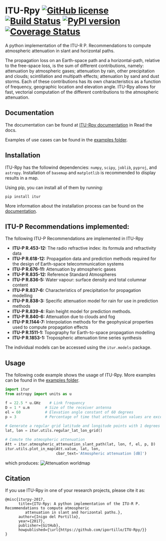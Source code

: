# ITU-Rpy [![GitHub license](https://img.shields.io/badge/license-MIT-lightgrey.svg)](https://raw.githubusercontent.com/Carthage/Carthage/master/LICENSE.md) [![Build Status](https://travis-ci.org/iportillo/ITU-Rpy.svg?branch=master)](https://travis-ci.org/iportillo/ITU-Rpy) [![PyPI version](https://badge.fury.io/py/itur.svg)](https://badge.fury.io/py/itur) [![Coverage Status](https://coveralls.io/repos/github/iportillo/ITU-Rpy/badge.svg?branch=master)](https://coveralls.io/github/iportillo/ITU-Rpy?branch=master)

A python implementation of the ITU-R P. Recommendations to compute atmospheric attenuation in slant and horizontal paths.

The propagation loss on an Earth-space path and a horizontal-path, relative to the free-space loss, is the sum of different contributions, namely:  attenuation by atmospheric gases; attenuation by rain, other precipitation and clouds; scintillation and multipath effects; attenuation by sand and dust storms. Each of these contributions has its own characteristics as a function of frequency, geographic location and elevation angle. ITU-Rpy allows for fast, vectorial computation of the different contributions to the atmospheric attenuation. 

## Documentation
The documentation can be found at [ITU-Rpy documentation](http://itu-rpy.readthedocs.io/en/latest/index.html) in Read the docs.

Examples of use cases can be found in the [examples folder](https://github.com/iportillo/ITU-Rpy/tree/master/examples).

## Installation
ITU-Rpy has the followind dependencies: `numpy`, `scipy`, `joblib`, `pyproj`, and `astropy`. Installation of `basemap` and `matplotlib` is recommended to display results in a map.

Using pip, you can install all of them by running:
```
pip install itur
```

More information about the installation process can be found on the [documentation](https://github.com/iportillo/ITU-Rpy/blob/master/docs/installation.rst).

## ITU-P Recommendations implemented:
The following ITU-P Recommendations are implemented in ITU-Rpy
* **ITU-P R.453-12:** The radio refractive index: its formula and refractivity data
* **ITU-P R.618-12:** Propagation data and prediction methods required for the design of Earth-space telecommunication systems
* **ITU-P R.676-11:** Attenuation by atmospheric gases
* **ITU-P R.835-12:** Reference Standard Atmospheres
* **ITU-P R.836-5:** Water vapour: surface density and total columnar content
* **ITU-P R.837-6:** Characteristics of precipitation for propagation modelling
* **ITU-P R.838-3:** Specific attenuation model for rain for use in prediction methods
* **ITU-P R.839-4:** Rain height model for prediction methods.
* **ITU-P R.840-6:** Attenuation due to clouds and fog 
* **ITU-P R.1144-7:** Interpolation methods for the geophysical properties used to compute propagation effects 
* **ITU-P R.1511-1:** Topography for Earth-to-space propagation modelling
* **ITU-P R.1853-1:** Tropospheric attenuation time series synthesis

The individual models can be accessed using the `itur.models` package.


## Usage
The following code example shows the usage of ITU-Rpy. More examples can be found in the [examples folder](https://github.com/iportillo/ITU-Rpy/tree/master/examples).
```python
import itur
from astropy import units as u

f = 22.5 * u.GHz    # Link frequency
D = 1 * u.m       # Size of the receiver antenna
el = 60           # Elevation angle constant of 60 degrees
p = 3             # Percentage of time that attenuation values are exceeded.
	
# Generate a regular grid latitude and longitude points with 1 degrees resolution	
lat, lon = itur.utils.regular_lat_lon_grid() 

# Comute the atmospheric attenuation
Att = itur.atmospheric_attenuation_slant_path(lat, lon, f, el, p, D) 
itur.utils.plot_in_map(Att.value, lat, lon, 
                       cbar_text='Atmospheric attenuation [dB]')
```
which produces:
![Attenuation worldmap](https://raw.githubusercontent.com/iportillo/ITU-Rpy/master/docs/images/att_world.png)

## Citation
If you use ITU-Rpy in one of your research projects, please cite it as:

```
@misc{iturpy-2017,
      title={ITU-Rpy: A python implementation of the ITU-R P. Recommendations to compute atmospheric
	     attenuation in slant and horizontal paths.},
      author={Inigo del Portillo},
      year={2017},
      publisher={GitHub},
      howpublished={\url{https://github.com/iportillo/ITU-Rpy/}}
}
```

